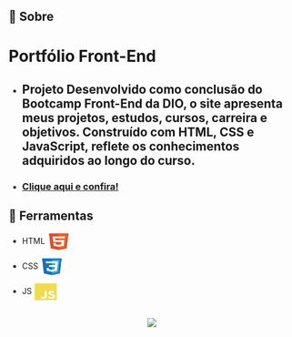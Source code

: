 ## 🚨 Sobre <h1>Portfólio Front-End</h1>
- <h2>Projeto Desenvolvido como conclusão do Bootcamp Front-End da DIO, o site apresenta meus projetos, estudos, cursos, carreira e objetivos. Construído com HTML, CSS e JavaScript, reflete os conhecimentos adquiridos ao longo do curso.</h2>
- <h3><a href="https://marinhorapha.github.io/Portfolio/">Clique aqui e confira!</a></h3>

## 📜 Ferramentas

  - HTML  <img align="center" alt="Rapha-HTML" height="30" width="40" src="https://raw.githubusercontent.com/devicons/devicon/master/icons/html5/html5-original.svg">

  - CSS <img align="center" alt="Rapha-CSS" height="30" width="40" src="https://raw.githubusercontent.com/devicons/devicon/master/icons/css3/css3-original.svg">
  
  - JS    <img align="center" alt="Rapha-Js" height="30" width="40" src="https://raw.githubusercontent.com/devicons/devicon/master/icons/javascript/javascript-plain.svg">

</br>
<div align="center">
<img width="650px" src="https://github.com/user-attachments/assets/edd480d3-da1d-4c52-a7cd-d683443410a7"> 
</div>

